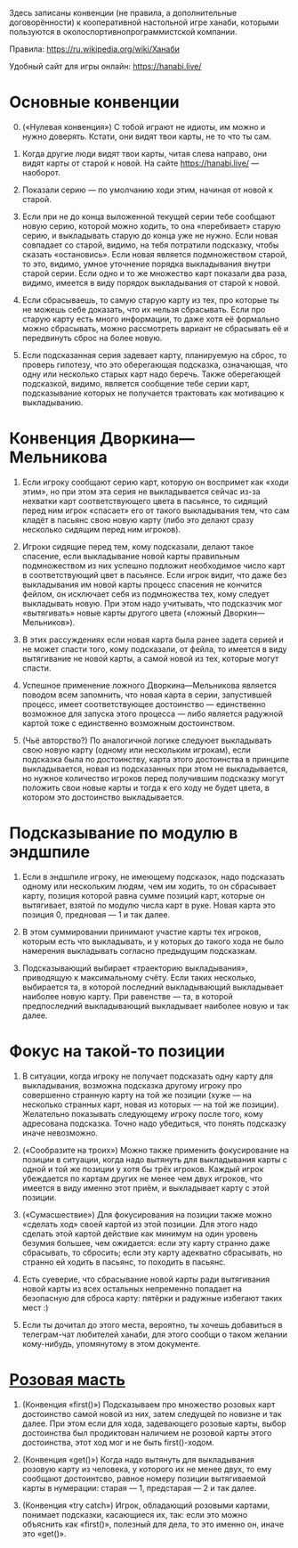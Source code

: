 Здесь записаны конвенции (не правила, а дополнительные договорённости)
к кооперативной настольной игре ханаби, которыми пользуются в околоспортивнопрограммистской компании.

Правила: https://ru.wikipedia.org/wiki/Ханаби

Удобный сайт для игры онлайн: https://hanabi.live/

# Основные конвенции

0. («Нулевая конвенция») С тобой играют не идиоты, им можно и нужно доверять.
Кстати, они видят твои карты, не то что ты сам.

1. Когда другие люди видят твои карты, читая слева направо, они видят карты от старой к новой.
На сайте https://hanabi.live/ — наоборот.

1. Показали серию — по умолчанию ходи этим, начиная от новой к старой.

1. Если при не до конца выложенной текущей серии тебе сообщают новую серию, которой можно ходить,
то она «перебивает» старую серию, и выкладывать старую до конца уже не нужно.
Если новая совпадает со старой, видимо, на тебя потратили подсказку, чтобы сказать «остановись».
Если новая является подмножеством старой, то это, видимо, умное уточнение порядка выкладывания внутри старой серии.
Если одно и то же множество карт показали два раза, видимо, имеется в виду порядок выкладывания от старой к новой.

1. Если сбрасываешь, то самую старую карту из тех, про которые ты не можешь себе доказать, что их нельзя сбрасывать.
Если про старую карту есть много информации, то даже хотя её формально можно сбрасывать, можно рассмотреть
вариант не сбрасывать её и передвинуть сброс на более новую.

1. Если подсказанная серия задевает карту, планируемую на сброс, то проверь гипотезу, что это
оберегающая подсказка, означающая, что одну или несколько старых карт надо беречь.
Также оберегающей подсказкой, видимо, является сообщение тебе серии карт, подсказывание которых
не получается трактовать как мотивацию к выкладыванию.

# Конвенция Дворкина—Мельникова

1. Если игроку сообщают серию карт, которую он воспримет как «ходи этим»,
но при этом эта серия не выкладывается сейчас из-за нехватки карт соответствующего цвета в пасьянсе,
то сидящий перед ним игрок «спасает» его от такого выкладывания тем,
что сам кладёт в пасьянс свою новую карту (либо это делают сразу несколько сидящим перед ним игроков).

1. Игроки сидящие перед тем, кому подсказали, делают такое спасение,
если выкладывание новой карты правильным подмножеством из них
успешно подложит необходимое число карт в соответствующий цвет в пасьянсе.
Если игрок видит, что даже без выкладывания им новой карты процесс спасения не кончится фейлом,
он исключает себя из подмножества тех, кому следует выкладывать новую.
При этом надо учитывать, что подсказчик мог «вытягивать» новые карты другого цвета («ложный Дворкин—Мельников»).

1. В этих рассуждениях если новая карта была ранее задета серией и не может спасти того, кому подсказали, от фейла,
то имеется в виду вытягивание не новой карты, а самой новой из тех, которые могут спасти.

1. Успешное применение ложного Дворкина—Мельникова является поводом всем запомнить, что
новая карта в серии, запустившей процесс, имеет соответствующее достоинство — единственно возможное для
запуска этого процесса — либо является радужной картой тоже с единственно возможным достоинством.

1. (Чьё авторство?) По аналогичной логике следуюет выкладывать свою новую карту (одному или нескольким игрокам),
если подсказка была по достоинству, карта этого достоинства в принципе выкладывается,
новая из подсказанных при этом не выкладывается, но нужное количество игроков перед получившим подсказку
могут положить свои новые карты и тогда к его ходу не будет цвета, в котором это достоинство выкладывается.

# Подсказывание по модулю в эндшпиле

1. Если в эндшпиле игроку, не имеющему подсказок, надо подсказать одному или нескольким людям, чем им ходить,
то он сбрасывает карту, позиция которой равна сумме позиций карт, которые он вытягивает, взятой по модулю
числа карт в руке. Новая карта это позиция 0, предновая — 1 и так далее.

1. В этом суммировании принимают участие карты тех игроков, которым есть что выкладывать, и у которых
до такого хода не было намерения выкладывать согласно предыдущим подсказкам.

1. Подсказывающий выбирает «траекторию выкладывания», приводящую к максимальному счёту.
Если таких несколько, выбирается та, в которой последний выкладывающий выкладывает наиболее новую карту.
При равенстве — та, в которой предпоследний выкладывающий выкладывает наиболее новую и так далее.

# Фокус на такой-то позиции

1. В ситуации, когда игроку не получает подсказать одну карту для выкладывания, возможна подсказка
другому игроку про совершенно странную карту на той же позиции
(хуже — на несколько странных карт, новая из которых — на той же позиции).
Желательно показывать следующему игроку после того, кому адресована подсказка.
Точно надо убедиться, что понять подсказку иначе невозможно.

1. («Сообразите на троих») Можно также применить фокусирование на позиции в ситуации,
когда надо вытянуть для выкладывания карты с одной и той же позиции у хотя бы трёх игроков. 
Каждый игрок убеждается по картам других не менее чем двух игроков, что имеется в виду именно этот приём,
и выкладывает карту с этой позиции.

1. («Сумасшествие») Для фокусирования на позиции также можно «сделать ход» своей картой из этой позиции.
Для этого надо сделать этой картой действие как минимум на один уровень безумия большее, чем ожидается:
если эту карту странно даже сбрасывать, то сбросить;
если эту карту адекватно сбрасывать, но странно ей ходить в пасьянс, то походить в пасьянс.

1. Есть суеверие, что сбрасывание новой карты ради вытягивания новой карты из всех остальных
непременно попадает на безопасную для сброса карту: пятёрки и радужные избегают таких мест :)

1. Если ты дочитал до этого места, вероятно, ты хочешь добавиться в телеграм-чат любителей ханаби,
для этого сообщи о таком желании кому-нибудь, упомянутому в этом документе.

# [Розовая масть](https://github.com/Zamiell/hanabi-live/blob/master/docs/VARIANTS.md#pink)

1. (Конвенция «first()») Подсказываем про множество розовых карт достоинство самой новой из них,
затем следущей по новизне и так далее.
При этом если для хода, задевающего розовые карты, выбор достоинства был продиктован
наличием не розовой карты этого достоинства, этот ход мог и не быть first()-ходом.

2. (Конвенция «get()») Когда надо вытянуть для выкладывания розовую карту из человека,
у которого их не менее двух, то ему сообщают достоинтсво, равное номеру позиции вытягиваемой карты
в нумерации: старая — 1, предстарая — 2 и так далее.

3. (Конвенция «try catch») Игрок, обладающий розовыми картами, понимает подсказки, касающиеся их, так:
если это можно объяснить как «first()», полезный для дела, то это именно он, иначе это «get()».
